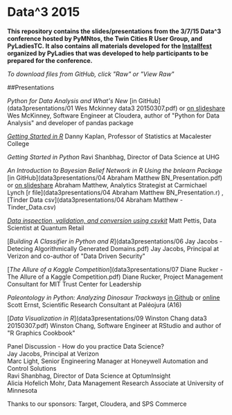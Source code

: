 Data^3 2015
====================

**This repository contains the slides/presentations from the 3/7/15 Data^3 conference hosted by PyMNtos, the Twin Cities R User Group, 
and PyLadiesTC. It also contains all materials developed for the [Installfest](installfest-README.md) organized by PyLadies that was developed to help 
participants to be prepared for the conference.** 

*To download files from GitHub, click "Raw" or "View Raw"*

##Presentations

*Python for Data Analysis and What's New* [in GitHub](data3presentations/01 Wes Mckinney data3 20150307.pdf) or [on slideshare](http://www.slideshare.net/wesm/an-incomplete-data-tools-landscape-for-hackers-in-2015)
Wes McKinney, Software Engineer at Cloudera, author of "Python for Data Analysis" and developer of pandas package

[*Getting Started in R*](https://github.com/dtkaplan/Data-3-Conference) Danny Kaplan, Professor of Statistics at Macalester College

*Getting Started in Python* Ravi Shanbhag, Director of Data Science at UHG

*An Introduction to Bayesian Belief Network in R Using the bnlearn Package* [in GitHub](data3presentations/04 Abraham Matthew BN_Presentation.pdf) or [on slideshare](http://www.slideshare.net/AbrahamMathew9/bn-presentation-45607773)
Abraham Matthew, Analytics Strategist at Carmichael Lynch [r file](data3presentations/04 Abraham Matthew BN_Presentation.r) , [Tinder Data csv](data3presentations/04 Abraham Matthew - Tinder_Data.csv)

[*Data inspection, validation, and conversion using csvkit*](https://github.com/mpettis/csvkit_talk) Matt Pettis, Data Scientist at Quantum Retail

[*Building A Classifier in Python and R*](data3presentations/06 Jay Jacobs - Detecing Algorithmically Generated Domains.pdf)
 Jay Jacobs, Principal at Verizon and co-author of "Data Driven Security"

[*The Allure of a Kaggle Competition*](data3presentations/07 Diane Rucker - The Allure of a Kaggle Competition.pdf) Diane Rucker, Project Management Consultant for MIT Trust Center for Leadership

*Paleontology in Python: Analyzing Dinosaur Trackways* [in Github](data3presentations/Scott+Ernst+Paleo+Python.pdf) or [online](https://s3-us-west-2.amazonaws.com/www.scott-ernst.com/data3/Scott+Ernst+Paleo+Python.pdf)
Scott Ernst, Scientific Research Consultant at Paléojura (A16)

[*Data Visualization in R*](data3presentations/09 Winston Chang data3 20150307.pdf) Winston Chang, Software Engineer at RStudio and author of "R Graphics Cookbook"

Panel Discussion - How do you practice Data Science? <br />
Jay Jacobs, Principal at Verizon<br />
Marc Light, Senior Engineering Manager at Honeywell Automation and Control Solutions<br />
Ravi Shanbhag, Director of Data Science at OptumInsight<br />
Alicia Hofelich Mohr, Data Management Research Associate at University of Minnesota<br />

Thanks to our sponsors: Target, Cloudera, and SPS Commerce
